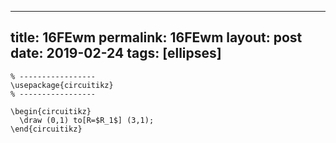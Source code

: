 ---
 title: 16FEwm
 permalink: 16FEwm
 layout: post
 date: 2019-02-24
 tags: [ellipses]
 ---

```latex% Dans le préambule
% -----------------
\usepackage{circuitikz}
% -----------------

\begin{circuitikz}
  \draw (0,1) to[R=$R_1$] (3,1);
\end{circuitikz}
```